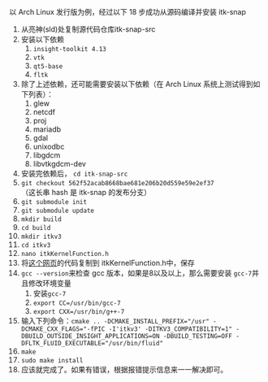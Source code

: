 以 Arch Linux 发行版为例，经过以下 18 步成功从源码编译并安装 itk-snap
1. 从亮神(sld)处复制源代码仓库itk-snap-src
2. 安装以下依赖
    1. `insight-toolkit 4.13`
    2. `vtk`
    3. `qt5-base`
    4. `fltk`
3. 除了上述依赖，还可能需要安装以下依赖（在 Arch Linux 系统上测试得到如下列表）：
    1. glew
    2. netcdf
    3. proj
    4. mariadb
    5. gdal
    6. unixodbc
    7. libgdcm
    8. libvtkgdcm-dev
4. 安装完依赖后， `cd itk-snap-src`
5. `git checkout 562f52acab8668bae681e206b20d559e59e2ef37`  
    （这长串 hash 是 itk-snap 的发布分支）
6. `git submodule init`
7. `git submodule update`
8. `mkdir build`
9. `cd build`
10. `mkdir itkv3`
11. `cd itkv3`
12. `nano itkKernelFunction.h`
13. 将[这个网页][1]的代码复制到 itkKernelFunction.h中，保存
14. `gcc --version`来检查 gcc 版本，如果是8以及以上，那么需要安装 `gcc-7`并且修改环境变量
    1. 安装`gcc-7`
    2. `export CC=/usr/bin/gcc-7`
    3. `export CXX=/usr/bin/g++-7`
15. 输入下列命令：`cmake .. -DCMAKE_INSTALL_PREFIX="/usr" -DCMAKE_CXX_FLAGS="-fPIC -I'itkv3' -DITKV3_COMPATIBILITY=1" -DBUILD_OUTSIDE_INSIGHT_APPLICATIONS=ON -DBUILD_TESTING=OFF -DFLTK_FLUID_EXECUTABLE="/usr/bin/fluid"`
16. `make`
17. `sudo make install`
18. 应该就完成了。如果有错误，根据报错提示信息来一一解决即可。

  [1]: https://aur.archlinux.org/cgit/aur.git/tree/itkKernelFunction.h?h=itk-snap